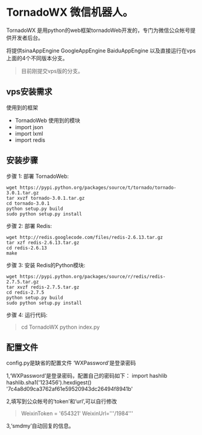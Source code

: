 # TornadoWX   微信机器人。

TornadoWX 是用python的web框架tornadoWeb开发的，专门为微信公众帐号提供开发者后台。

将提供sinaAppEngine GoogleAppEngine BaiduAppEngine 以及直接运行在vps上面的4个不同版本分支。

>目前刚提交vps版的分支。


## vps安装需求
使用到的框架
* TornadoWeb
使用到的模块
* import json
* import lxml
* import redis


## 安装步骤
步骤 1: 部署 TornadoWeb:

	wget https://pypi.python.org/packages/source/t/tornado/tornado-3.0.1.tar.gz
	tar xvzf tornado-3.0.1.tar.gz
	cd tornado-3.0.1
	python setup.py build
	sudo python setup.py install

步骤 2: 部署 Redis:

	wget http://redis.googlecode.com/files/redis-2.6.13.tar.gz
	tar xzf redis-2.6.13.tar.gz
	cd redis-2.6.13
	make
    
步骤 3: 安装 Redis的Python模块:

	wget https://pypi.python.org/packages/source/r/redis/redis-2.7.5.tar.gz
	tar xvzf redis-2.7.5.tar.gz
	cd redis-2.7.5
	python setup.py build
	sudo python setup.py install

步骤 4: 运行代码:
>cd TornadoWX
>python index.py

## 配置文件

config.py是缺省的配置文件
‘WXPassword’是登录密码

1,‘WXPassword’是登录密码，配置自己的密码如下：
	import hashlib
	hashlib.sha1('123456').hexdigest()
	'7c4a8d09ca3762af61e59520943dc26494f8941b'

2,填写到公众帐号的‘token’和‘url’,可以自行修改
>WeixinToken = '654321'
>WeixinUrl='''/1984'''

3,‘smdmy’自动回复的信息。
